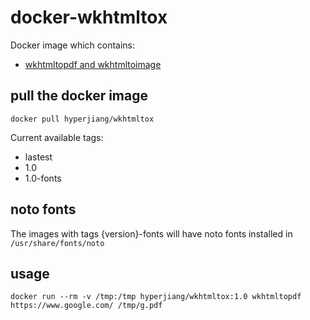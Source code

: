 # docker-wkhtmltox

Docker image which contains:

- [wkhtmltopdf and wkhtmltoimage](https://github.com/wkhtmltopdf/wkhtmltopdf)

## pull the docker image

```
docker pull hyperjiang/wkhtmltox
```

Current available tags:

- lastest
- 1.0
- 1.0-fonts

## noto fonts

The images with tags {version}-fonts will have noto fonts installed in `/usr/share/fonts/noto`

## usage

```
docker run --rm -v /tmp:/tmp hyperjiang/wkhtmltox:1.0 wkhtmltopdf https://www.google.com/ /tmp/g.pdf
```
